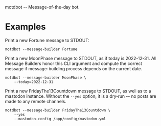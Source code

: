 motdbot -- Message-of-the-day bot.

# Examples

Print a new Fortune message to STDOUT:

```
motdbot --message-builder Fortune
```

Print a new MoonPhase message to STDOUT, as if today is 2022-12-31. All Message Builders honor this CLI argument and compute the correct message if message-building process depends on the current date.

```
motdbot --message-builder MoonPhase \
    --today=2022-12-31
```

Print a new FridayThe13Countdown message to STDOUT, as well as to a mastodon instance. Without the `--yes` option, it is a dry-run -- no posts are made to any remote channels.

```
motdbot --message-builder FridayThe13Countdown \
    --yes
    --mastodon-config /app/config/mastodon.yml
```
